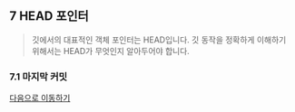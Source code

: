 ## 7 HEAD 포인터

> 깃에서의 대표적인 객체 포인터는 HEAD입니다. 깃 동작을 정확하게 이해하기 위해서는 HEAD가 무엇인지 알아두어야 합니다.

### 7.1 마지막 커밋

[다음으로 이동하기](https://github.com/MSYJ1234/Team_Project/blob/main/Branch6/9.md)
